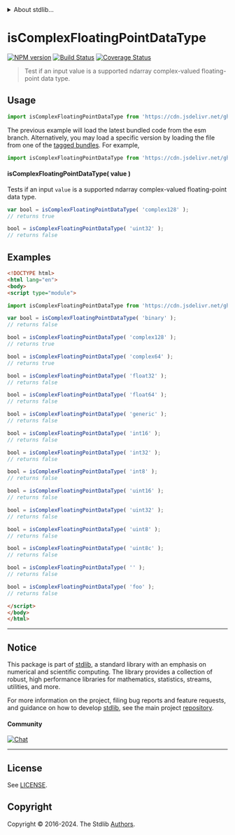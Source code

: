 <!--

@license Apache-2.0

Copyright (c) 2023 The Stdlib Authors.

Licensed under the Apache License, Version 2.0 (the "License");
you may not use this file except in compliance with the License.
You may obtain a copy of the License at

   http://www.apache.org/licenses/LICENSE-2.0

Unless required by applicable law or agreed to in writing, software
distributed under the License is distributed on an "AS IS" BASIS,
WITHOUT WARRANTIES OR CONDITIONS OF ANY KIND, either express or implied.
See the License for the specific language governing permissions and
limitations under the License.

-->


<details>
  <summary>
    About stdlib...
  </summary>
  <p>We believe in a future in which the web is a preferred environment for numerical computation. To help realize this future, we've built stdlib. stdlib is a standard library, with an emphasis on numerical and scientific computation, written in JavaScript (and C) for execution in browsers and in Node.js.</p>
  <p>The library is fully decomposable, being architected in such a way that you can swap out and mix and match APIs and functionality to cater to your exact preferences and use cases.</p>
  <p>When you use stdlib, you can be absolutely certain that you are using the most thorough, rigorous, well-written, studied, documented, tested, measured, and high-quality code out there.</p>
  <p>To join us in bringing numerical computing to the web, get started by checking us out on <a href="https://github.com/stdlib-js/stdlib">GitHub</a>, and please consider <a href="https://opencollective.com/stdlib">financially supporting stdlib</a>. We greatly appreciate your continued support!</p>
</details>

# isComplexFloatingPointDataType

[![NPM version][npm-image]][npm-url] [![Build Status][test-image]][test-url] [![Coverage Status][coverage-image]][coverage-url] <!-- [![dependencies][dependencies-image]][dependencies-url] -->

> Test if an input value is a supported ndarray complex-valued floating-point data type.

<!-- Section to include introductory text. Make sure to keep an empty line after the intro `section` element and another before the `/section` close. -->

<section class="intro">

</section>

<!-- /.intro -->

<!-- Package usage documentation. -->



<section class="usage">

## Usage

<!-- eslint-disable id-length -->

```javascript
import isComplexFloatingPointDataType from 'https://cdn.jsdelivr.net/gh/stdlib-js/ndarray-base-assert-is-complex-floating-point-data-type@esm/index.mjs';
```
The previous example will load the latest bundled code from the esm branch. Alternatively, you may load a specific version by loading the file from one of the [tagged bundles](https://github.com/stdlib-js/ndarray-base-assert-is-complex-floating-point-data-type/tags). For example,

```javascript
import isComplexFloatingPointDataType from 'https://cdn.jsdelivr.net/gh/stdlib-js/ndarray-base-assert-is-complex-floating-point-data-type@v0.2.2-esm/index.mjs';
```

#### isComplexFloatingPointDataType( value )

Tests if an input `value` is a supported ndarray complex-valued floating-point data type.

<!-- eslint-disable id-length -->

```javascript
var bool = isComplexFloatingPointDataType( 'complex128' );
// returns true

bool = isComplexFloatingPointDataType( 'uint32' );
// returns false
```

</section>

<!-- /.usage -->

<!-- Package usage notes. Make sure to keep an empty line after the `section` element and another before the `/section` close. -->

<section class="notes">

</section>

<!-- /.notes -->

<!-- Package usage examples. -->

<section class="examples">

## Examples

<!-- eslint-disable id-length -->

<!-- eslint no-undef: "error" -->

```html
<!DOCTYPE html>
<html lang="en">
<body>
<script type="module">

import isComplexFloatingPointDataType from 'https://cdn.jsdelivr.net/gh/stdlib-js/ndarray-base-assert-is-complex-floating-point-data-type@esm/index.mjs';

var bool = isComplexFloatingPointDataType( 'binary' );
// returns false

bool = isComplexFloatingPointDataType( 'complex128' );
// returns true

bool = isComplexFloatingPointDataType( 'complex64' );
// returns true

bool = isComplexFloatingPointDataType( 'float32' );
// returns false

bool = isComplexFloatingPointDataType( 'float64' );
// returns false

bool = isComplexFloatingPointDataType( 'generic' );
// returns false

bool = isComplexFloatingPointDataType( 'int16' );
// returns false

bool = isComplexFloatingPointDataType( 'int32' );
// returns false

bool = isComplexFloatingPointDataType( 'int8' );
// returns false

bool = isComplexFloatingPointDataType( 'uint16' );
// returns false

bool = isComplexFloatingPointDataType( 'uint32' );
// returns false

bool = isComplexFloatingPointDataType( 'uint8' );
// returns false

bool = isComplexFloatingPointDataType( 'uint8c' );
// returns false

bool = isComplexFloatingPointDataType( '' );
// returns false

bool = isComplexFloatingPointDataType( 'foo' );
// returns false

</script>
</body>
</html>
```

</section>

<!-- /.examples -->

<!-- Section to include cited references. If references are included, add a horizontal rule *before* the section. Make sure to keep an empty line after the `section` element and another before the `/section` close. -->

<section class="references">

</section>

<!-- /.references -->

<!-- Section for related `stdlib` packages. Do not manually edit this section, as it is automatically populated. -->

<section class="related">

</section>

<!-- /.related -->

<!-- Section for all links. Make sure to keep an empty line after the `section` element and another before the `/section` close. -->


<section class="main-repo" >

* * *

## Notice

This package is part of [stdlib][stdlib], a standard library with an emphasis on numerical and scientific computing. The library provides a collection of robust, high performance libraries for mathematics, statistics, streams, utilities, and more.

For more information on the project, filing bug reports and feature requests, and guidance on how to develop [stdlib][stdlib], see the main project [repository][stdlib].

#### Community

[![Chat][chat-image]][chat-url]

---

## License

See [LICENSE][stdlib-license].


## Copyright

Copyright &copy; 2016-2024. The Stdlib [Authors][stdlib-authors].

</section>

<!-- /.stdlib -->

<!-- Section for all links. Make sure to keep an empty line after the `section` element and another before the `/section` close. -->

<section class="links">

[npm-image]: http://img.shields.io/npm/v/@stdlib/ndarray-base-assert-is-complex-floating-point-data-type.svg
[npm-url]: https://npmjs.org/package/@stdlib/ndarray-base-assert-is-complex-floating-point-data-type

[test-image]: https://github.com/stdlib-js/ndarray-base-assert-is-complex-floating-point-data-type/actions/workflows/test.yml/badge.svg?branch=v0.2.2
[test-url]: https://github.com/stdlib-js/ndarray-base-assert-is-complex-floating-point-data-type/actions/workflows/test.yml?query=branch:v0.2.2

[coverage-image]: https://img.shields.io/codecov/c/github/stdlib-js/ndarray-base-assert-is-complex-floating-point-data-type/main.svg
[coverage-url]: https://codecov.io/github/stdlib-js/ndarray-base-assert-is-complex-floating-point-data-type?branch=main

<!--

[dependencies-image]: https://img.shields.io/david/stdlib-js/ndarray-base-assert-is-complex-floating-point-data-type.svg
[dependencies-url]: https://david-dm.org/stdlib-js/ndarray-base-assert-is-complex-floating-point-data-type/main

-->

[chat-image]: https://img.shields.io/gitter/room/stdlib-js/stdlib.svg
[chat-url]: https://app.gitter.im/#/room/#stdlib-js_stdlib:gitter.im

[stdlib]: https://github.com/stdlib-js/stdlib

[stdlib-authors]: https://github.com/stdlib-js/stdlib/graphs/contributors

[umd]: https://github.com/umdjs/umd
[es-module]: https://developer.mozilla.org/en-US/docs/Web/JavaScript/Guide/Modules

[deno-url]: https://github.com/stdlib-js/ndarray-base-assert-is-complex-floating-point-data-type/tree/deno
[deno-readme]: https://github.com/stdlib-js/ndarray-base-assert-is-complex-floating-point-data-type/blob/deno/README.md
[umd-url]: https://github.com/stdlib-js/ndarray-base-assert-is-complex-floating-point-data-type/tree/umd
[umd-readme]: https://github.com/stdlib-js/ndarray-base-assert-is-complex-floating-point-data-type/blob/umd/README.md
[esm-url]: https://github.com/stdlib-js/ndarray-base-assert-is-complex-floating-point-data-type/tree/esm
[esm-readme]: https://github.com/stdlib-js/ndarray-base-assert-is-complex-floating-point-data-type/blob/esm/README.md
[branches-url]: https://github.com/stdlib-js/ndarray-base-assert-is-complex-floating-point-data-type/blob/main/branches.md

[stdlib-license]: https://raw.githubusercontent.com/stdlib-js/ndarray-base-assert-is-complex-floating-point-data-type/main/LICENSE

</section>

<!-- /.links -->
